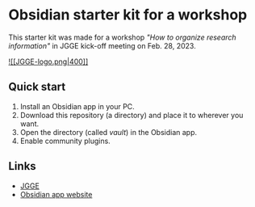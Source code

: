 # Obsidian starter kit for a workshop

This starter kit was made for a workshop *"How to organize research information"* in JGGE kick-off meeting on Feb. 28, 2023.

[![[JGGE-logo.png|400]]](http://jgge-eng.web.nitech.ac.jp/)

## Quick start

1. Install an Obsidian app in your PC.
2. Download this repository (a directory) and place it to wherever you want.
3. Open the directory (called *vault*) in the Obsidian app.
4. Enable community plugins.

## Links

- [JGGE](http://jgge-eng.web.nitech.ac.jp/)
- [Obsidian app website](https://obsidian.md/)